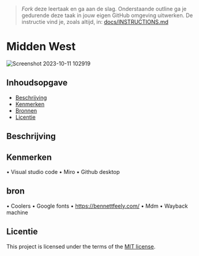 > _Fork_ deze leertaak en ga aan de slag. Onderstaande outline ga je gedurende deze taak in jouw eigen GitHub omgeving uitwerken. De instructie vind je, zoals altijd, in: [docs/INSTRUCTIONS.md](docs/INSTRUCTIONS.md)

# Midden West 
<!-- Geef je project een titel en schrijf in één zin wat het is -->

![Screenshot 2023-10-11 102919](https://github.com/christoph3r3w/MiddenWest-client-website/assets/144007933/1e0947d0-1254-4d7c-b72a-573a9d66da5b)


## Inhoudsopgave
  * [Beschrijving](#beschrijving)
  * [Kenmerken](#kenmerken)
  * [Bronnen](#bronnen)
  * [Licentie](#licentie)

## Beschrijving

<!-- In de Beschrijving staat hoe je project er uit ziet, hoe het werkt en wat je er mee kan. -->
<!-- Voeg een mooie poster visual toe 📸 -->
<!-- Voeg een link toe naar Github Pages 🌐-->

## Kenmerken
•	Visual studio code
•	Miro 
•	Github desktop

## bron
•	Coolers 
•	Google fonts
•	https://bennettfeely.com/
•	Mdm 
•	Wayback machine



## Licentie

This project is licensed under the terms of the [MIT license](./LICENSE).

